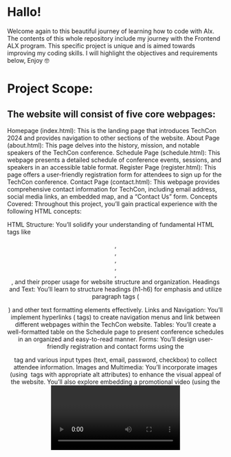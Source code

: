 <h1>Hallo!</h1>

<p>Welcome again to this beautiful journey of learning how to code with Alx. The contents of this whole repository include my journey with the Frontend ALX program. This specific project is unique and is aimed towards improving my coding skills. I will highlight the objectives and requirements below, Enjoy 🤓</p>

<h1>Project Scope:</h1>
<h2>The website will consist of five core webpages:</h2>
<p>
Homepage (index.html): This is the landing page that introduces TechCon 2024 and provides navigation to other sections of the website.
About Page (about.html): This page delves into the history, mission, and notable speakers of the TechCon conference.
Schedule Page (schedule.html): This webpage presents a detailed schedule of conference events, sessions, and speakers in an accessible table format.
Register Page (register.html): This page offers a user-friendly registration form for attendees to sign up for the TechCon conference.
Contact Page (contact.html): This webpage provides comprehensive contact information for TechCon, including email address, social media links, an embedded map, and a “Contact Us” form.
Concepts Covered:
Throughout this project, you’ll gain practical experience with the following HTML concepts:

HTML Structure: You’ll solidify your understanding of fundamental HTML tags like <header>, <nav>, <main>, <section>, <article>, <footer>, and their proper usage for website structure and organization.
Headings and Text: You’ll learn to structure headings (h1-h6) for emphasis and utilize paragraph tags (<p>) and other text formatting elements effectively.
Links and Navigation: You’ll implement hyperlinks (<a> tags) to create navigation menus and link between different webpages within the TechCon website.
Tables: You’ll create a well-formatted table on the Schedule page to present conference schedules in an organized and easy-to-read manner.
Forms: You’ll design user-friendly registration and contact forms using the <form> tag and various input types (text, email, password, checkbox) to collect attendee information.
Images and Multimedia: You’ll incorporate images (using <img> tags with appropriate alt attributes) to enhance the visual appeal of the website. You’ll also explore embedding a promotional video (using the <video> tag) and an interactive Google Map (using <iframe>) on the Contact page.
</p>


<p>
By successfully completing this project, you’ll gain valuable hands-on experience building a real-world website with HTML. This will serve as a solid foundation for you to explore more advanced web development concepts like CSS and JavaScript in the future.
</p>